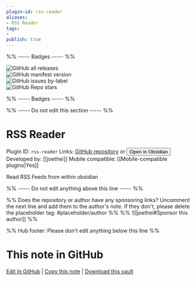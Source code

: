 ```yaml
---
plugin-id: rss-reader
aliases:
- RSS Reader
tags: 
- 
publish: true
---
```


%% ----- Badges ----- %%

![GitHub all releases](https://img.shields.io/github/downloads/joethei/obsidian-rss/total?color=573E7A&logo=github&style=for-the-badge)   
![GitHub manifest version](https://img.shields.io/github/manifest-json/v/joethei/obsidian-rss?color=573E7A&logo=github&style=for-the-badge)   
![GitHub issues by-label](https://img.shields.io/github/issues/joethei/obsidian-rss/help%20wanted?color=573E7A&logo=github&style=for-the-badge)   
![GitHub Repo stars](https://img.shields.io/github/stars/joethei/obsidian-rss?color=573E7A&logo=github&style=for-the-badge)

%% ----- Badges ----- %%

%% ----- Do not edit this section ----- %%

# RSS Reader

Plugin ID: `rss-reader`
Links: [GitHub repository](https://github.com/joethei/obsidian-rss) or [<button id=HH>Open in Obsidian</button>](obsidian://goto-plugin?id=rss-reader)
Developed by: [[joethei]]
Mobile compatible: [[Mobile-compatible plugins|Yes]]

Read RSS Feeds from within obsidian

%% ----- Do not edit anything above this line ----- %% 

%% Does the repository or author have any sponsoring links? Uncomment the next line and add them to the author's note. If they don't, please delete the placeholder tag: #placeholder/author %%
%% ![[joethei#Sponsor this author]] %%

%% Hub footer: Please don't edit anything below this line %%

# This note in GitHub

<span class="git-footer">[Edit In GitHub](https://github.dev/obsidian-community/obsidian-hub/blob/main/02%20-%20Community%20Expansions/02.05%20All%20Community%20Expansions/Plugins/rss-reader.md "git-hub-edit-note") | [Copy this note](https://raw.githubusercontent.com/obsidian-community/obsidian-hub/main/02%20-%20Community%20Expansions/02.05%20All%20Community%20Expansions/Plugins/rss-reader.md "git-hub-copy-note") | [Download this vault](https://github.com/obsidian-community/obsidian-hub/archive/refs/heads/main.zip "git-hub-download-vault") </span>
